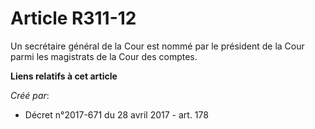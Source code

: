 # Article R311-12

Un secrétaire général de la Cour est nommé par le président de la Cour parmi les magistrats de la Cour des comptes.

**Liens relatifs à cet article**

_Créé par_:

  - Décret n°2017-671 du 28 avril 2017 - art. 178
